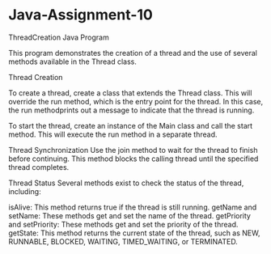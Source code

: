 # Java-Assignment-10

ThreadCreation Java Program

This program demonstrates the creation of a thread and the use of several methods available in the Thread class.

Thread Creation

To create a thread, create a class that extends the Thread class. This will override the run method, which is the entry point for the thread. In this case, the run methodprints out a message to indicate that the thread is running.

To start the thread, create an instance of the Main class and call the start method. This will execute the run method in a separate thread.


Thread Synchronization
Use the join method to wait for the thread to finish before continuing. This method blocks the calling thread until the specified thread completes.


Thread Status
Several methods exist to check the status of the thread, including:

isAlive: This method returns true if the thread is still running.
getName and setName: These methods get and set the name of the thread.
getPriority and setPriority: These methods get and set the priority of the thread.
getState: This method returns the current state of the thread, such as NEW, RUNNABLE, BLOCKED, WAITING, TIMED_WAITING, or TERMINATED.
